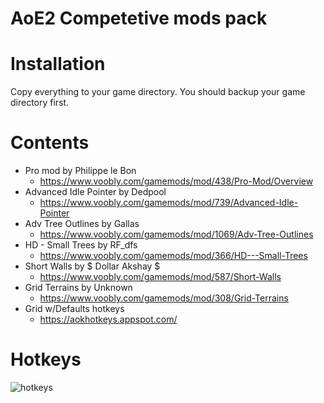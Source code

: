 # AoE2 Competetive mods pack

# Installation
Copy everything to your game directory. You should backup your game directory first.

# Contents
 - Pro mod by Philippe le Bon
   -	https://www.voobly.com/gamemods/mod/438/Pro-Mod/Overview
 - Advanced Idle Pointer by Dedpool
   -	https://www.voobly.com/gamemods/mod/739/Advanced-Idle-Pointer
 - Adv Tree Outlines by Gallas
   -	https://www.voobly.com/gamemods/mod/1069/Adv-Tree-Outlines
 - HD - Small Trees by RF_dfs
   -	https://www.voobly.com/gamemods/mod/366/HD---Small-Trees
 - Short Walls by $ Dollar Akshay $
   -	https://www.voobly.com/gamemods/mod/587/Short-Walls
 - Grid Terrains by Unknown
   - https://www.voobly.com/gamemods/mod/308/Grid-Terrains
 - Grid w/Defaults hotkeys
   - https://aokhotkeys.appspot.com/

# Hotkeys
<img src="https://i.imgur.com/8wmuOWw.png" title="hotkeys" alt="hotkeys">
